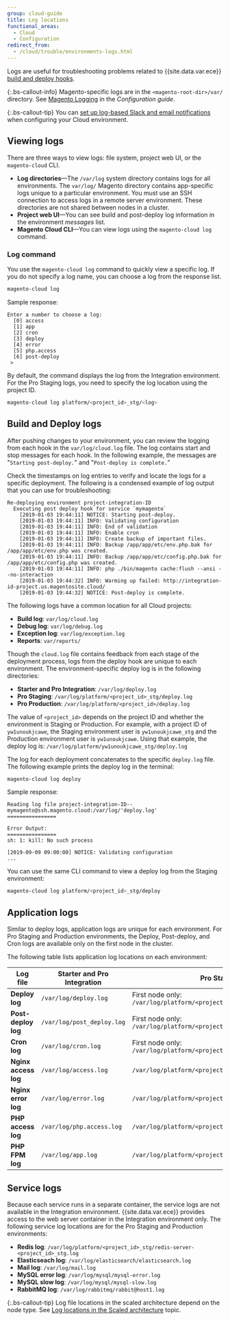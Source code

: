 ```yaml
---
group: cloud-guide
title: Log locations
functional_areas:
  - Cloud
  - Configuration
redirect_from:
  - /cloud/trouble/environments-logs.html
---
```

Logs are useful for troubleshooting problems related to {{site.data.var.ece}} [build and deploy hooks][hook].

 {:.bs-callout-info}
Magento-specific logs are in the `<magento-root-dir>/var/` directory. See [Magento Logging][configlog] in the _Configuration guide_.

{:.bs-callout-tip}
You can [set up log-based Slack and email notifications][slacklog] when configuring your Cloud environment.

## Viewing logs

There are three ways to view logs: file system, project web UI, or the `magento-cloud` CLI.

-  **Log directories**—The `/var/log` system directory contains logs for all environments. The `var/log/` Magento directory contains app-specific logs unique to a particular environment. You must use an SSH connection to access logs in a remote server environment. These directories are not shared between nodes in a cluster.
-  **Project web UI**—You can see build and post-deploy log information in the environment _messages_ list.
-  **Magento Cloud CLI**—You can view logs using the `magento-cloud log` command.

### Log command

You use the `magento-cloud log` command to quickly view a specific log. If you do not specify a log name, you can choose a log from the response list.

```bash
magento-cloud log
```

Sample response:

```terminal
Enter a number to choose a log:
  [0] access
  [1] app
  [2] cron
  [3] deploy
  [4] error
  [5] php.access
  [6] post-deploy
 >
```

By default, the command displays the log from the Integration environment. For the Pro Staging logs, you need to specify the log location using the project ID.

```bash
magento-cloud log platform/<project_id>_stg/<log>
```

## Build and Deploy logs

After pushing changes to your environment, you can review the logging from each hook in the `var/log/cloud.log` file. The log contains start and stop messages for each hook. In the following example, the messages are "`Starting post-deploy.`" and "`Post-deploy is complete.`"

Check the timestamps on log entries to verify and locate the logs for a specific deployment. The following is a condensed example of log output that you can use for troubleshooting:

```terminal
Re-deploying environment project-integration-ID
  Executing post deploy hook for service `mymagento`
    [2019-01-03 19:44:11] NOTICE: Starting post-deploy.
    [2019-01-03 19:44:11] INFO: Validating configuration
    [2019-01-03 19:44:11] INFO: End of validation
    [2019-01-03 19:44:11] INFO: Enable cron
    [2019-01-03 19:44:11] INFO: Create backup of important files.
    [2019-01-03 19:44:11] INFO: Backup /app/app/etc/env.php.bak for /app/app/etc/env.php was created.
    [2019-01-03 19:44:11] INFO: Backup /app/app/etc/config.php.bak for /app/app/etc/config.php was created.
    [2019-01-03 19:44:11] INFO: php ./bin/magento cache:flush --ansi --no-interaction
    [2019-01-03 19:44:32] INFO: Warming up failed: http://integration-id-project.us.magentosite.cloud/
    [2019-01-03 19:44:32] NOTICE: Post-deploy is complete.
```

The following logs have a common location for all Cloud projects:

-  **Build log**: `var/log/cloud.log`
-  **Debug log**: `var/log/debug.log`
-  **Exception log**: `var/log/exception.log`
-  **Reports**: `var/reports/`

Though the `cloud.log` file contains feedback from each stage of the deployment process, logs from the deploy hook are unique to each environment. The environment-specific deploy log is in the following directories:

-  **Starter and Pro Integration**: `/var/log/deploy.log`
-  **Pro Staging**: `/var/log/platform/<project_id>_stg/deploy.log`
-  **Pro Production**: `/var/log/platform/<project_id>/deploy.log`

The value of `<project_id>` depends on the project ID and whether the environment is Staging or Production. For example, with a project ID of `yw1unoukjcawe`, the Staging environment user is `yw1unoukjcawe_stg` and the Production environment user is `yw1unoukjcawe`.
Using that example, the deploy log is: `/var/log/platform/yw1unoukjcawe_stg/deploy.log`

The log for each deployment concatenates to the specific `deploy.log` file. The following example prints the deploy log in the terminal:

```bash
magento-cloud log deploy
```

Sample response:

```terminal
Reading log file project-integration-ID--mymagento@ssh.magento.cloud:/var/log/'deploy.log'
================

Error Output:
================
sh: 1: kill: No such process

[2019-09-09 09:00:00] NOTICE: Validating configuration
...
```

You can use the same CLI command to view a deploy log from the Staging environment:

```bash
magento-cloud log platform/<project_id>_stg/deploy
```

## Application logs

Similar to deploy logs, application logs are unique for each environment. For Pro Staging and Production environments, the Deploy, Post-deploy, and Cron logs are available only on the first node in the cluster.

The following table lists application log locations on each environment:

Log file            | Starter and Pro Integration | Pro Staging                                       | Pro Production
------------------- | --------------------------- | ------------------------------------------------- | -------------------------------------------
**Deploy log**      | `/var/log/deploy.log`       | First node only:<br>`/var/log/platform/<project_id>_stg/deploy.log`   | First node only:<br>`/var/log/platform/<project_id>/deploy.log`
**Post-deploy log**      | `/var/log/post_deploy.log`       | First node only:<br>`/var/log/platform/<project_id>_stg/post_deploy.log`   | First node only:<br>`/var/log/platform/<project_id>/post_deploy.log`
**Cron log**        | `/var/log/cron.log`         | First node only:<br>`/var/log/platform/<project_id>_stg/cron.log`     | First node only:<br>`/var/log/platform/<project_id>/cron.log`
**Nginx access log**| `/var/log/access.log`       | `/var/log/platform/<project_id>_stg/access.log`   | `/var/log/platform/<project_id>/access.log`
**Nginx error log** | `/var/log/error.log`        | `/var/log/platform/<project_id>_stg/error.log`    | `/var/log/platform/<project_id>/error.log`
**PHP access log**  | `/var/log/php.access.log`   | `/var/log/platform/<project_id>_stg/php.access.log` | `/var/log/platform/<project_id>/php.access.log`
**PHP FPM log**     | `/var/log/app.log`          | `/var/log/platform/<project_id>_stg/php5-fpm.log` | `/var/log/platform/<project_id>/php5-fpm.log`

## Service logs

Because each service runs in a separate container, the service logs are not available in the Integration environment. {{site.data.var.ece}} provides access to the web server container in the Integration environment only. The following service log locations are for the Pro Staging and Production environments:

-  **Redis log**: `/var/log/platform/<project_id>_stg/redis-server-<project_id>_stg.log`
-  **Elasticseach log**: `/var/log/elasticsearch/elasticsearch.log`
-  **Mail log**: `/var/log/mail.log`
-  **MySQL error log**: `/var/log/mysql/mysql-error.log`
-  **MySQL slow log**: `/var/log/mysql/mysql-slow.log`
-  **RabbitMQ log**: `/var/log/rabbitmq/rabbit@host1.log`

{:.bs-callout-tip}
Log file locations in the scaled architecture depend on the node type. See [Log locations in the Scaled architecture][scaled] topic.

[hook]: {{site.baseurl}}/cloud/project/project-conf-files_magento-app.html#hooks
[configlog]: {{site.baseurl}}/guides/v2.3/config-guide/cli/logging.html
[slacklog]: {{site.baseurl}}/cloud/env/setup-notifications.html
[scaled]: {{site.baseurl}}/cloud/architecture/scaled-architecture.html#log-locations
